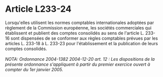 # Article L233-24

Lorsqu'elles utilisent les normes comptables internationales adoptées par règlement de la Commission européenne, les sociétés commerciales qui établissent et publient des comptes consolidés au sens de l'article L. 233-16 sont dispensées de se conformer aux règles comptables prévues par les articles L. 233-18 à L. 233-23 pour l'établissement et la publication de leurs comptes consolidés.<br/><br/><i>NOTA:  Ordonnance 2004-1382 2004-12-20 art. 12 : Les dispositions de la présente ordonnance s'appliquent à partir du premier exercice ouvert à compter du 1er janvier 2005.</i>